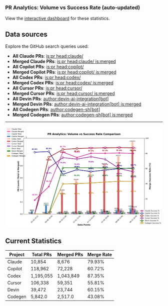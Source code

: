 ### PR Analytics: Volume vs Success Rate (auto‑updated)

View the [interactive dashboard](https://aavetis.github.io/ai-pr-watcher/) for these statistics.

## Data sources

Explore the GitHub search queries used:

- **All Claude PRs**: [is:pr head:claude/](https://github.com/search?q=is:pr+head:claude/&type=pullrequests)
- **Merged Claude PRs**: [is:pr head:claude/ is:merged](https://github.com/search?q=is:pr+head:claude/+is:merged&type=pullrequests)
- **All Copilot PRs**: [is:pr head:copilot/](https://github.com/search?q=is:pr+head:copilot/&type=pullrequests)
- **Merged Copilot PRs**: [is:pr head:copilot/ is:merged](https://github.com/search?q=is:pr+head:copilot/+is:merged&type=pullrequests)
- **All Codex PRs**: [is:pr head:codex/](https://github.com/search?q=is:pr+head:codex/&type=pullrequests)
- **Merged Codex PRs**: [is:pr head:codex/ is:merged](https://github.com/search?q=is:pr+head:codex/+is:merged&type=pullrequests)
- **All Cursor PRs**: [is:pr head:cursor/](https://github.com/search?q=is:pr+head:cursor/&type=pullrequests)
- **Merged Cursor PRs**: [is:pr head:cursor/ is:merged](https://github.com/search?q=is:pr+head:cursor/+is:merged&type=pullrequests)
- **All Devin PRs**: [author:devin-ai-integration[bot]](https://github.com/search?q=author:devin-ai-integration[bot]&type=pullrequests)
- **Merged Devin PRs**: [author:devin-ai-integration[bot] is:merged](https://github.com/search?q=author:devin-ai-integration[bot]+is:merged&type=pullrequests)
- **All Codegen PRs**: [author:codegen-sh[bot]](https://github.com/search?q=author:codegen-sh[bot]&type=pullrequests)
- **Merged Codegen PRs**: [author:codegen-sh[bot] is:merged](https://github.com/search?q=author:codegen-sh[bot]+is:merged&type=pullrequests)

---

![chart](docs/chart.png)

## Current Statistics

| Project | Total PRs | Merged PRs | Merge Rate |
| ------- | --------- | ---------- | ---------- |
| Claude  | 10,854 | 8,676 | 79.93% |
| Copilot | 118,962 | 72,228 | 60.72% |
| Codex   | 1,195,055 | 1,043,849 | 87.35% |
| Cursor  | 106,338 | 59,351 | 55.81% |
| Devin   | 39,472 | 23,744 | 60.15% |
| Codegen | 5,842.0 | 2,517.0 | 43.08% |